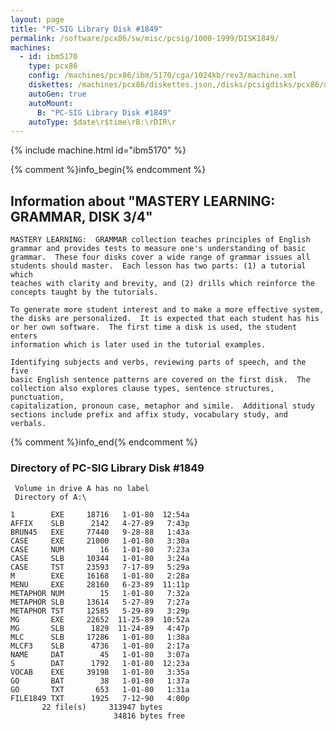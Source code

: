 ```yaml
---
layout: page
title: "PC-SIG Library Disk #1849"
permalink: /software/pcx86/sw/misc/pcsig/1000-1999/DISK1849/
machines:
  - id: ibm5170
    type: pcx86
    config: /machines/pcx86/ibm/5170/cga/1024kb/rev3/machine.xml
    diskettes: /machines/pcx86/diskettes.json,/disks/pcsigdisks/pcx86/diskettes.json
    autoGen: true
    autoMount:
      B: "PC-SIG Library Disk #1849"
    autoType: $date\r$time\rB:\rDIR\r
---
```


{% include machine.html id="ibm5170" %}

{% comment %}info_begin{% endcomment %}

## Information about "MASTERY LEARNING: GRAMMAR, DISK 3/4"

    MASTERY LEARNING:  GRAMMAR collection teaches principles of English
    grammar and provides tests to measure one's understanding of basic
    grammar.  These four disks cover a wide range of grammar issues all
    students should master.  Each lesson has two parts: (1) a tutorial which
    teaches with clarity and brevity, and (2) drills which reinforce the
    concepts taught by the tutorials.
    
    To generate more student interest and to make a more effective system,
    the disks are personalized.  It is expected that each student has his
    or her own software.  The first time a disk is used, the student enters
    information which is later used in the tutorial examples.
    
    Identifying subjects and verbs, reviewing parts of speech, and the five
    basic English sentence patterns are covered on the first disk.  The
    collection also explores clause types, sentence structures, punctuation,
    capitalization, pronoun case, metaphor and simile.  Additional study
    sections include prefix and affix study, vocabulary study, and verbals.
{% comment %}info_end{% endcomment %}


### Directory of PC-SIG Library Disk #1849

     Volume in drive A has no label
     Directory of A:\

    1        EXE     18716   1-01-80  12:54a
    AFFIX    SLB      2142   4-27-89   7:43p
    BRUN45   EXE     77440   9-28-88   1:43a
    CASE     EXE     21000   1-01-80   3:30a
    CASE     NUM        16   1-01-80   7:23a
    CASE     SLB     10344   1-01-80   3:24a
    CASE     TST     23593   7-17-89   5:29a
    M        EXE     16168   1-01-80   2:28a
    MENU     EXE     28160   6-23-89  11:11p
    METAPHOR NUM        15   1-01-80   7:32a
    METAPHOR SLB     13614   5-27-89   7:27a
    METAPHOR TST     12585   5-29-89   3:29p
    MG       EXE     22652  11-25-89  10:52a
    MG       SLB      1829  11-24-89   4:47p
    MLC      SLB     17286   1-01-80   1:38a
    MLCF3    SLB      4736   1-01-80   2:17a
    NAME     DAT        45   1-01-80   3:07a
    S        DAT      1792   1-01-80  12:23a
    VOCAB    EXE     39198   1-01-80   3:35a
    GO       BAT        38   1-01-80   1:37a
    GO       TXT       653   1-01-80   1:31a
    FILE1849 TXT      1925   7-12-90   4:00p
           22 file(s)     313947 bytes
                           34816 bytes free
